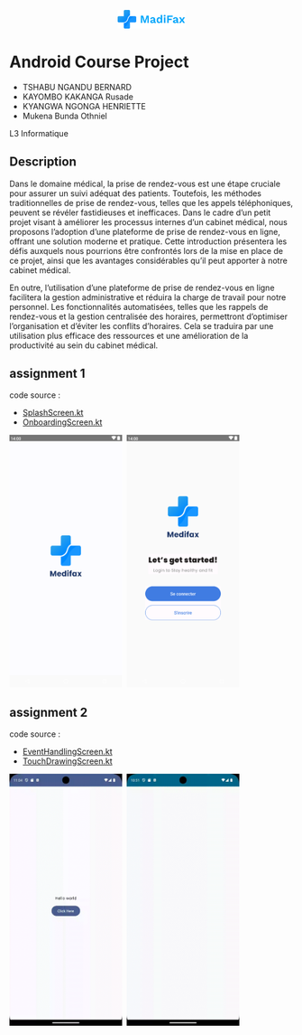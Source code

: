 <p align="center">
    <img src="app/src/main/res/drawable/medifax_full_logo.png" alt="drawing" width="120"/>
</p>

# Android Course Project

- TSHABU NGANDU BERNARD
- KAYOMBO KAKANGA Rusade
- KYANGWA NGONGA HENRIETTE
- Mukena Bunda Othniel

L3 Informatique

## Description
Dans le domaine médical, la prise de rendez-vous est une étape cruciale pour assurer un
suivi adéquat des patients. Toutefois, les méthodes traditionnelles de prise de rendez-vous,
telles que les appels téléphoniques, peuvent se révéler fastidieuses et inefficaces. Dans le
cadre d’un petit projet visant à améliorer les processus internes d’un cabinet médical, nous
proposons l’adoption d’une plateforme de prise de rendez-vous en ligne, offrant une solution moderne et pratique. Cette introduction présentera les défis auxquels nous pourrions
être confrontés lors de la mise en place de ce projet, ainsi que les avantages considérables
qu’il peut apporter à notre cabinet médical.

En outre, l’utilisation d’une plateforme de prise de rendez-vous en ligne facilitera la gestion
administrative et réduira la charge de travail pour notre personnel. Les fonctionnalités
automatisées, telles que les rappels de rendez-vous et la gestion centralisée des horaires,
permettront d’optimiser l’organisation et d’éviter les conflits d’horaires. Cela se traduira par
une utilisation plus efficace des ressources et une amélioration de la productivité au sein du
cabinet médical.


## assignment 1

code source : 
- [SplashScreen.kt](app/src/main/java/tech/devscast/medifax/ui/screens/SplashScreen.kt)
- [OnboardingScreen.kt](app/src/main/java/tech/devscast/medifax/ui/screens/OnboardingScreen.kt)


<img src=".github/screenshots/splash_screen.png" width="200">&nbsp;
<img src=".github/screenshots/onboarding_screen.png" width="200">&nbsp;

## assignment 2

code source :
- [EventHandlingScreen.kt](app/src/main/java/tech/devscast/medifax/ui/screens/EventHandlingScreen.kt)
- [TouchDrawingScreen.kt](app/src/main/java/tech/devscast/medifax/ui/screens/TouchDrawingScreen.kt)

<img src=".github/screenshots/event_handling.gif" width="200">&nbsp;
<img src=".github/screenshots/touch_drawing.gif" width="200">&nbsp;
